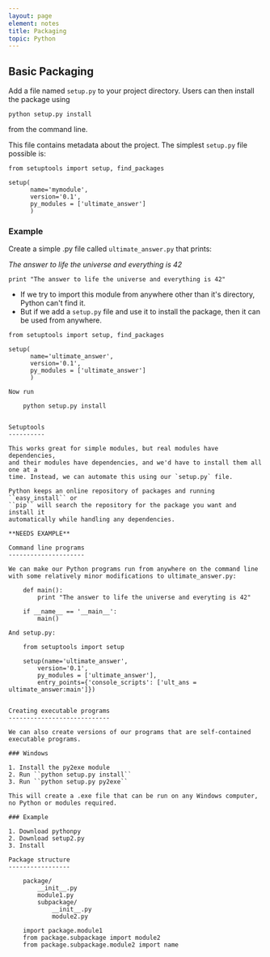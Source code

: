 ```yaml
---
layout: page
element: notes
title: Packaging
topic: Python
---
```


Basic Packaging
---------------
Add a file named ``setup.py`` to your project directory.
Users can then install the package using

    python setup.py install

from the command line.

This file contains metadata about the project. The simplest ``setup.py`` file possible is:

    from setuptools import setup, find_packages

    setup(
	      name='mymodule',
          version='0.1',
          py_modules = ['ultimate_answer']
		  )

### Example

Create a simple .py file called ``ultimate_answer.py`` that prints:

*The answer to life the universe and everything is 42*

    print "The answer to life the universe and everything is 42"

* If we try to import this module from anywhere other than it's directory,
  Python can't find it.
* But if we add a ``setup.py`` file and use it to install the package, then it
  can be used from anywhere.

```
from setuptools import setup, find_packages

setup(
      name='ultimate_answer',
      version='0.1',
      py_modules = ['ultimate_answer']
	  )

Now run

    python setup.py install


Setuptools
----------

This works great for simple modules, but real modules have dependencies,
and their modules have dependencies, and we'd have to install them all one at a
time. Instead, we can automate this using our `setup.py` file.

Python keeps an online repository of packages and running ``easy_install`` or
``pip`` will search the repository for the package you want and install it
automatically while handling any dependencies.

**NEEDS EXAMPLE**

Command line programs
---------------------

We can make our Python programs run from anywhere on the command line with some relatively minor modifications to ultimate_answer.py:

    def main():
        print "The answer to life the universe and everyting is 42"

    if __name__ == '__main__':
        main()

And setup.py:

    from setuptools import setup

    setup(name='ultimate_answer',
        version='0.1',
        py_modules = ['ultimate_answer'],
        entry_points={'console_scripts': ['ult_ans = ultimate_answer:main']})


Creating executable programs
----------------------------

We can also create versions of our programs that are self-contained executable programs.

### Windows

1. Install the py2exe module
2. Run ``python setup.py install``
3. Run ``python setup.py py2exe``

This will create a .exe file that can be run on any Windows computer,
no Python or modules required.

### Example

1. Download pythonpy
2. Download setup2.py
3. Install

Package structure
-----------------

    package/
        __init__.py
        module1.py
        subpackage/
            __init__.py
            module2.py

    import package.module1
    from package.subpackage import module2
    from package.subpackage.module2 import name
